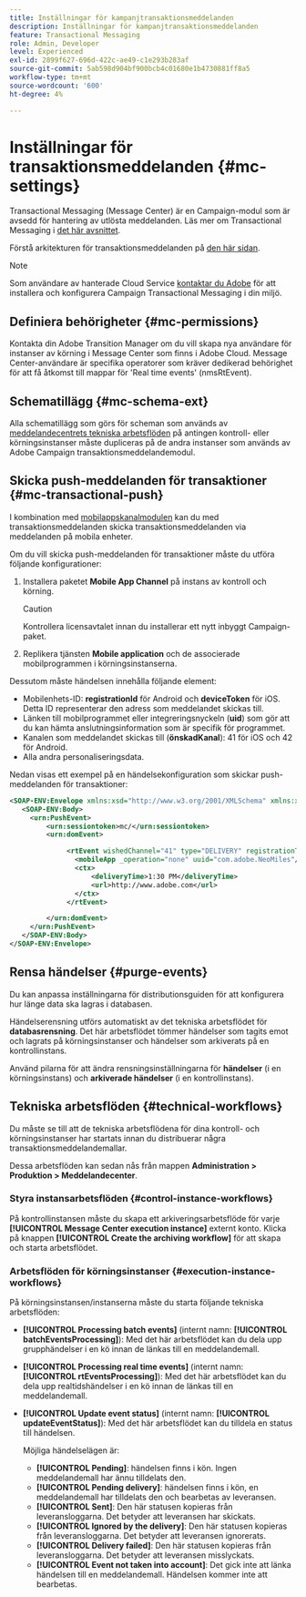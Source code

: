 ```yaml
---
title: Inställningar för kampanjtransaktionsmeddelanden
description: Inställningar för kampanjtransaktionsmeddelanden
feature: Transactional Messaging
role: Admin, Developer
level: Experienced
exl-id: 2899f627-696d-422c-ae49-c1e293b283af
source-git-commit: 5ab598d904bf900bcb4c01680e1b4730881ff8a5
workflow-type: tm+mt
source-wordcount: '600'
ht-degree: 4%

---
```


# Inställningar för transaktionsmeddelanden {#mc-settings}

Transactional Messaging (Message Center) är en Campaign-modul som är avsedd för hantering av utlösta meddelanden. Läs mer om Transactional Messaging i [det här avsnittet](../send/transactional.md).

Förstå arkitekturen för transaktionsmeddelanden på [den här sidan](../architecture/architecture.md#transac-msg-archi).


>[!NOTE]
>
>Som användare av hanterade Cloud Service [kontaktar du Adobe](../start/campaign-faq.md#support) för att installera och konfigurera Campaign Transactional Messaging i din miljö.

## Definiera behörigheter {#mc-permissions}

Kontakta din Adobe Transition Manager om du vill skapa nya användare för instanser av körning i Message Center som finns i Adobe Cloud. Message Center-användare är specifika operatorer som kräver dedikerad behörighet för att få åtkomst till mappar för &#39;Real time events&#39; (nmsRtEvent).

## Schematillägg  {#mc-schema-ext}

Alla schematillägg som görs för scheman som används av [meddelandecentrets tekniska arbetsflöden](#technical-workflows) på antingen kontroll- eller körningsinstanser måste dupliceras på de andra instanser som används av Adobe Campaign transaktionsmeddelandemodul.

## Skicka push-meddelanden för transaktioner {#mc-transactional-push}

I kombination med [mobilappskanalmodulen](../send/push.md) kan du med transaktionsmeddelanden skicka transaktionsmeddelanden via meddelanden på mobila enheter.

Om du vill skicka push-meddelanden för transaktioner måste du utföra följande konfigurationer:

1. Installera paketet **Mobile App Channel** på instans av kontroll och körning.

   >[!CAUTION]
   >
   >Kontrollera licensavtalet innan du installerar ett nytt inbyggt Campaign-paket.

1. Replikera tjänsten **Mobile application** och de associerade mobilprogrammen i körningsinstanserna.

Dessutom måste händelsen innehålla följande element:

* Mobilenhets-ID: **registrationId** för Android och **deviceToken** för iOS. Detta ID representerar den adress som meddelandet skickas till.
* Länken till mobilprogrammet eller integreringsnyckeln (**uid**) som gör att du kan hämta anslutningsinformation som är specifik för programmet.
* Kanalen som meddelandet skickas till (**önskadKanal**): 41 för iOS och 42 för Android.
* Alla andra personaliseringsdata.

Nedan visas ett exempel på en händelsekonfiguration som skickar push-meddelanden för transaktioner:

```xml
<SOAP-ENV:Envelope xmlns:xsd="http://www.w3.org/2001/XMLSchema" xmlns:xsi="http://www.w3.org/2001/XMLSchema-instance" xmlns:SOAP-ENV="http://schemas.xmlsoap.org/soap/envelope/">
   <SOAP-ENV:Body>
     <urn:PushEvent>
         <urn:sessiontoken>mc/</urn:sessiontoken>
         <urn:domEvent>

              <rtEvent wishedChannel="41" type="DELIVERY" registrationToken="2cefnefzef758398493srefzefkzq483974">
                <mobileApp _operation="none" uuid="com.adobe.NeoMiles"/>
                <ctx>
                    <deliveryTime>1:30 PM</deliveryTime>
                    <url>http://www.adobe.com</url>
                </ctx>
              </rtEvent>

         </urn:domEvent>
     </urn:PushEvent>           
   </SOAP-ENV:Body>
</SOAP-ENV:Envelope>
```

## Rensa händelser {#purge-events}

Du kan anpassa inställningarna för distributionsguiden för att konfigurera hur länge data ska lagras i databasen.

Händelserensning utförs automatiskt av det tekniska arbetsflödet för **databasrensning**. Det här arbetsflödet tömmer händelser som tagits emot och lagrats på körningsinstanser och händelser som arkiverats på en kontrollinstans.

Använd pilarna för att ändra rensningsinställningarna för **händelser** (i en körningsinstans) och **arkiverade händelser** (i en kontrollinstans).


## Tekniska arbetsflöden {#technical-workflows}

Du måste se till att de tekniska arbetsflödena för dina kontroll- och körningsinstanser har startats innan du distribuerar några transaktionsmeddelandemallar.

Dessa arbetsflöden kan sedan nås från mappen **Administration > Produktion > Meddelandecenter**.

### Styra instansarbetsflöden {#control-instance-workflows}

På kontrollinstansen måste du skapa ett arkiveringsarbetsflöde för varje **[!UICONTROL Message Center execution instance]** externt konto. Klicka på knappen **[!UICONTROL Create the archiving workflow]** för att skapa och starta arbetsflödet.

### Arbetsflöden för körningsinstanser {#execution-instance-workflows}

På körningsinstansen/instanserna måste du starta följande tekniska arbetsflöden:

* **[!UICONTROL Processing batch events]** (internt namn: **[!UICONTROL batchEventsProcessing]**): Med det här arbetsflödet kan du dela upp grupphändelser i en kö innan de länkas till en meddelandemall.
* **[!UICONTROL Processing real time events]** (internt namn: **[!UICONTROL rtEventsProcessing]**): Med det här arbetsflödet kan du dela upp realtidshändelser i en kö innan de länkas till en meddelandemall.
* **[!UICONTROL Update event status]** (internt namn: **[!UICONTROL updateEventStatus]**): Med det här arbetsflödet kan du tilldela en status till händelsen.

  Möjliga händelselägen är:

   * **[!UICONTROL Pending]**: händelsen finns i kön. Ingen meddelandemall har ännu tilldelats den.
   * **[!UICONTROL Pending delivery]**: händelsen finns i kön, en meddelandemall har tilldelats den och bearbetas av leveransen.
   * **[!UICONTROL Sent]**: Den här statusen kopieras från leveransloggarna. Det betyder att leveransen har skickats.
   * **[!UICONTROL Ignored by the delivery]**: Den här statusen kopieras från leveransloggarna. Det betyder att leveransen ignorerats.
   * **[!UICONTROL Delivery failed]**: Den här statusen kopieras från leveransloggarna. Det betyder att leveransen misslyckats.
   * **[!UICONTROL Event not taken into account]**: Det gick inte att länka händelsen till en meddelandemall. Händelsen kommer inte att bearbetas.
